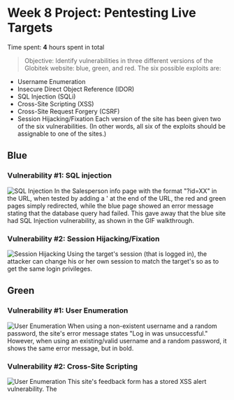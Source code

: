 # Week 8 Project: Pentesting Live Targets
Time spent: **4** hours spent in total
> Objective: Identify vulnerabilities in three different versions of the Globitek website: blue, green, and red.
The six possible exploits are:
* Username Enumeration
* Insecure Direct Object Reference (IDOR)
* SQL Injection (SQLi)
* Cross-Site Scripting (XSS)
* Cross-Site Request Forgery (CSRF)
* Session Hijacking/Fixation
Each version of the site has been given two of the six vulnerabilities. (In other words, all six of the exploits should be assignable to one of the sites.)

## Blue
### Vulnerability #1: SQL injection ###

<img src='https://i.imgur.com/hs5tjfE.gif' title='SQL Injection' width='' alt='SQL Injection' />
In the Salesperson info page with the format "?id=XX" in the URL, when tested by adding a ' at the end of the URL, the red and green pages simply redirected, while the blue page showed an error message stating that the database query had failed. This gave away that the blue site had SQL Injection vulnerability, as shown in the GIF walkthrough.

### Vulnerability #2: Session Hijacking/Fixation ###

<img src='https://i.imgur.com/x7Ju3qE.gif' title='Session Hijacking' width='' alt='Session Hijacking' />
Using the target's session (that is logged in), the attacker can change his or her own session to match the target's so as to get the same login privileges.

## Green
### Vulnerability #1: User Enumeration ###

<img src='https://i.imgur.com/opBVKdl.gif' title='User Enumeration' width='' alt='User Enumeration' />
When using a non-existent username and a random password, the site's error message states "Log in was unsuccessful." However, when using an existing/valid username and a random password, it shows the same error message, but in bold.

### Vulnerability #2: Cross-Site Scripting ###

<img src='https://i.imgur.com/ozgeOZn.gif' title='User Enumeration' width='' alt='User Enumeration' />
This site's feedback form has a stored XSS alert vulnerability. The <script> tag and code entered is executed when the admin checks the feedback.

## Red
### Vulnerability #1: Insecure Direct Object Reference ###

<img src='https://i.imgur.com/VDLA67z.gif' title='Insecure Direct Object Reference' width='' alt='Insecure Direct Object Reference' />
The Salesperson database can be accessed by modifying the "?id=" tag in the URL; this can be used to access salespeople with ids 10 and 11, while the publicly displayed data ends at id 9.

### Vulnerability #2: Cross-Site Request Forgery ###

<img src='https://i.imgur.com/gT5JXmI.gif' title='Insecure Direct Object Reference' width='' alt='Insecure Direct Object Reference' />
The site accepts a post request from a different source that has a hidden form in it, and makes alterations to the user database.

## Assets
N/A

## Notes
N/A

## License
    Copyright [2017] [Shivani Pacharne]

    Licensed under the Apache License, Version 2.0 (the "License");
    you may not use this file except in compliance with the License.
    You may obtain a copy of the License at

        http://www.apache.org/licenses/LICENSE-2.0

    Unless required by applicable law or agreed to in writing, software
    distributed under the License is distributed on an "AS IS" BASIS,
    WITHOUT WARRANTIES OR CONDITIONS OF ANY KIND, either express or implied.
    See the License for the specific language governing permissions and
    limitations under the License.
